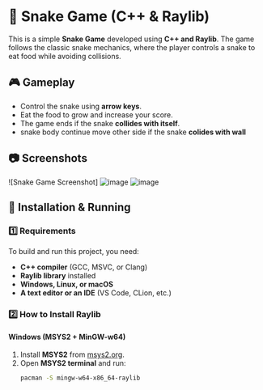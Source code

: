 # 🐍 Snake Game (C++ & Raylib)

This is a simple **Snake Game** developed using **C++ and Raylib**. The game follows the classic snake mechanics, where the player controls a snake to eat food while avoiding collisions.

## 🎮 Gameplay

- Control the snake using **arrow keys**.
- Eat the food to grow and increase your score.
- The game ends if the snake  **collides with itself**.
- snake body continue  move other side if the snake **colides with wall**

## 📷 Screenshots

![Snake Game Screenshot]
![image](https://github.com/user-attachments/assets/b3f1f9ca-b0cf-4477-abc5-b065a5f4163d)
![image](https://github.com/user-attachments/assets/43488e8e-2537-4c05-a150-475caf7368bb)




## 🔧 Installation & Running

### 1️⃣ Requirements  
To build and run this project, you need:  
- **C++ compiler** (GCC, MSVC, or Clang)  
- **Raylib library** installed  
- **Windows, Linux, or macOS**  
- **A text editor or an IDE** (VS Code, CLion, etc.)

### 2️⃣ How to Install Raylib  

#### **Windows (MSYS2 + MinGW-w64)**
1. Install **MSYS2** from [msys2.org](https://www.msys2.org/).
2. Open **MSYS2 terminal** and run:
   ```sh
   pacman -S mingw-w64-x86_64-raylib

